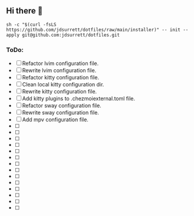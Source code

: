 ## Hi there 👋

```shell
sh -c "$(curl -fsLS https://github.com/jdsurrett/dotfiles/raw/main/installer)" -- init --apply git@github.com:jdsurrett/dotfiles.git
```

### ToDo:

* [ ] Refactor lvim configuration file.
* [ ] Rewrite lvim configuration file.
* [ ] Refactor kitty configuration file.
* [ ] Clean local kitty configuration dir.
* [ ] Rewrite kitty configuration file.
* [ ] Add kitty plugins to .chezmoiexternal.toml file.
* [ ] Refactor sway configuration file.
* [ ] Rewrite sway configuration file.
* [ ] Add mpv configuration file.
* [ ] 
* [ ] 
* [ ] 
* [ ] 
* [ ] 
* [ ] 
* [ ] 
* [ ] 
* [ ] 
* [ ] 
* [ ] 
* [ ] 
* [ ] 
* [ ] 
